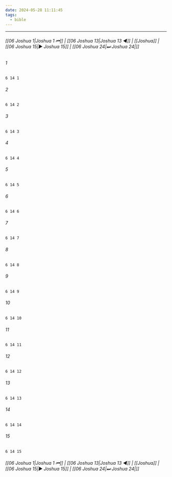 ```yaml
---
date: 2024-05-28 11:11:45
tags:
  - bible
---
```

___

###### [[06 Joshua 1|Joshua 1 ⏮]] | [[06 Joshua 13|Joshua 13 ◀]] | [[Joshua]] | [[06 Joshua 15|▶ Joshua 15]] | [[06 Joshua 24|⏭ Joshua 24|]]

###### 1
``` verse
6 14 1 
```
###### 2
``` verse
6 14 2 
```
###### 3
``` verse
6 14 3 
```
###### 4
``` verse
6 14 4 
```
###### 5
``` verse
6 14 5 
```
###### 6
``` verse
6 14 6 
```
###### 7
``` verse
6 14 7 
```
###### 8
``` verse
6 14 8 
```
###### 9
``` verse
6 14 9 
```
###### 10
``` verse
6 14 10 
```
###### 11
``` verse
6 14 11 
```
###### 12
``` verse
6 14 12 
```
###### 13
``` verse
6 14 13 
```
###### 14
``` verse
6 14 14 
```
###### 15
``` verse
6 14 15 
```

###### [[06 Joshua 1|Joshua 1 ⏮]] | [[06 Joshua 13|Joshua 13 ◀]] | [[Joshua]] | [[06 Joshua 15|▶ Joshua 15]] | [[06 Joshua 24|⏭ Joshua 24|]]

